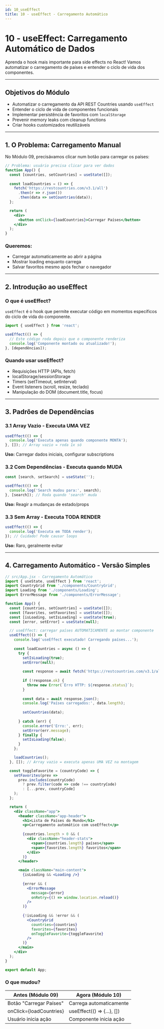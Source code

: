 ```yaml
---
id: 10_useEffect
title: 10 - useEffect - Carregamento Automático
---
```


# 10 - useEffect: Carregamento Automático de Dados

Aprenda o hook mais importante para side effects no React! Vamos automatizar o carregamento de países e entender o ciclo de vida dos componentes.

---

## Objetivos do Módulo

- Automatizar o carregamento da API REST Countries usando `useEffect`
- Entender o ciclo de vida de componentes funcionais
- Implementar persistência de favoritos com `localStorage`
- Prevenir memory leaks com cleanup functions
- Criar hooks customizados reutilizáveis

---

## 1. O Problema: Carregamento Manual

No Módulo 09, precisávamos clicar num botão para carregar os países:

```jsx
// Problema: usuário precisa clicar para ver dados
function App() {
  const [countries, setCountries] = useState([]);
  
  const loadCountries = () => {
    fetch('https://restcountries.com/v3.1/all')
      .then(r => r.json())
      .then(data => setCountries(data));
  };

  return (
    <div>
      <button onClick={loadCountries}>Carregar Países</button>
    </div>
  );
}
```

### Queremos:

- Carregar automaticamente ao abrir a página
- Mostrar loading enquanto carrega
- Salvar favoritos mesmo após fechar o navegador

---

## 2. Introdução ao useEffect

### O que é useEffect?

`useEffect` é o hook que permite executar código em momentos específicos do ciclo de vida do componente.

```jsx
import { useEffect } from 'react';

useEffect(() => {
  // Este código roda depois que o componente renderiza
  console.log('Componente montado ou atualizado!');
}, [dependências]);
```

### Quando usar useEffect?

- Requisições HTTP (APIs, fetch)
- localStorage/sessionStorage
- Timers (setTimeout, setInterval)
- Event listeners (scroll, resize, teclado)
- Manipulação do DOM (document.title, focus)

---

## 3. Padrões de Dependências

### 3.1 Array Vazio - Executa UMA VEZ

```jsx
useEffect(() => {
  console.log('Executa apenas quando componente MONTA');
}, []); // Array vazio = roda 1x só
```

**Uso:** Carregar dados iniciais, configurar subscriptions

### 3.2 Com Dependências - Executa quando MUDA

```jsx
const [search, setSearch] = useState('');

useEffect(() => {
  console.log('Search mudou para:', search);
}, [search]); // Roda quando 'search' muda
```

**Uso:** Reagir a mudanças de estado/props

### 3.3 Sem Array - Executa TODA RENDER

```jsx
useEffect(() => {
  console.log('Executa em TODA render');
}); // Cuidado! Pode causar loops
```

**Uso:** Raro, geralmente evitar

---

## 4. Carregamento Automático - Versão Simples

```jsx
// src/App.jsx - Carregamento Automático
import { useState, useEffect } from 'react';
import CountryGrid from './components/CountryGrid';
import Loading from './components/Loading';
import ErrorMessage from './components/ErrorMessage';

function App() {
  const [countries, setCountries] = useState([]);
  const [favorites, setFavorites] = useState([]);
  const [isLoading, setIsLoading] = useState(true);
  const [error, setError] = useState(null);

  // useEffect: carregar países AUTOMATICAMENTE ao montar componente
  useEffect(() => {
    console.log('useEffect executado! Carregando países...');
    
    const loadCountries = async () => {
      try {
        setIsLoading(true);
        setError(null);
        
        const response = await fetch('https://restcountries.com/v3.1/all');
        
        if (!response.ok) {
          throw new Error(`Erro HTTP: ${response.status}`);
        }
        
        const data = await response.json();
        console.log('Países carregados:', data.length);
        
        setCountries(data);
        
      } catch (err) {
        console.error('Erro:', err);
        setError(err.message);
      } finally {
        setIsLoading(false);
      }
    };

    loadCountries();
  }, []); // Array vazio = executa apenas UMA VEZ na montagem

  const toggleFavorite = (countryCode) => {
    setFavorites(prev => 
      prev.includes(countryCode)
        ? prev.filter(code => code !== countryCode)
        : [...prev, countryCode]
    );
  };

  return (
    <div className="app">
      <header className="app-header">
        <h1>Lista de Países do Mundo</h1>
        <p>Carregamento automático com useEffect</p>
        
        {countries.length > 0 && (
          <div className="header-stats">
            <span>{countries.length} países</span>
            <span>{favorites.length} favoritos</span>
          </div>
        )}
      </header>

      <main className="main-content">
        {isLoading && <Loading />}
        
        {error && (
          <ErrorMessage 
            message={error}
            onRetry={() => window.location.reload()}
          />
        )}
        
        {!isLoading && !error && (
          <CountryGrid 
            countries={countries}
            favorites={favorites}
            onToggleFavorite={toggleFavorite}
          />
        )}
      </main>
    </div>
  );
}

export default App;
```

### O que mudou?

| Antes (Módulo 09) | Agora (Módulo 10) |
|-------------------|-------------------|
| Botão "Carregar Países" | Carrega automaticamente |
| onClick={loadCountries} | useEffect(() => {...}, []) |
| Usuário inicia ação | Componente inicia ação |
